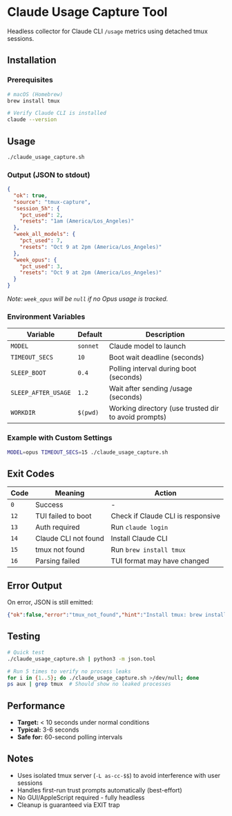 # Claude Usage Capture Tool

Headless collector for Claude CLI `/usage` metrics using detached tmux sessions.

## Installation

### Prerequisites

```bash
# macOS (Homebrew)
brew install tmux

# Verify Claude CLI is installed
claude --version
```

## Usage

```bash
./claude_usage_capture.sh
```

### Output (JSON to stdout)

```json
{
  "ok": true,
  "source": "tmux-capture",
  "session_5h": {
    "pct_used": 2,
    "resets": "1am (America/Los_Angeles)"
  },
  "week_all_models": {
    "pct_used": 7,
    "resets": "Oct 9 at 2pm (America/Los_Angeles)"
  },
  "week_opus": {
    "pct_used": 3,
    "resets": "Oct 9 at 2pm (America/Los_Angeles)"
  }
}
```

*Note: `week_opus` will be `null` if no Opus usage is tracked.*

### Environment Variables

| Variable | Default | Description |
|----------|---------|-------------|
| `MODEL` | `sonnet` | Claude model to launch |
| `TIMEOUT_SECS` | `10` | Boot wait deadline (seconds) |
| `SLEEP_BOOT` | `0.4` | Polling interval during boot (seconds) |
| `SLEEP_AFTER_USAGE` | `1.2` | Wait after sending /usage (seconds) |
| `WORKDIR` | `$(pwd)` | Working directory (use trusted dir to avoid prompts) |

### Example with Custom Settings

```bash
MODEL=opus TIMEOUT_SECS=15 ./claude_usage_capture.sh
```

## Exit Codes

| Code | Meaning | Action |
|------|---------|--------|
| `0` | Success | - |
| `12` | TUI failed to boot | Check if Claude CLI is responsive |
| `13` | Auth required | Run `claude login` |
| `14` | Claude CLI not found | Install Claude CLI |
| `15` | tmux not found | Run `brew install tmux` |
| `16` | Parsing failed | TUI format may have changed |

## Error Output

On error, JSON is still emitted:

```json
{"ok":false,"error":"tmux_not_found","hint":"Install tmux: brew install tmux"}
```

## Testing

```bash
# Quick test
./claude_usage_capture.sh | python3 -m json.tool

# Run 5 times to verify no process leaks
for i in {1..5}; do ./claude_usage_capture.sh >/dev/null; done
ps aux | grep tmux  # Should show no leaked processes
```

## Performance

- **Target:** < 10 seconds under normal conditions
- **Typical:** 3-6 seconds
- **Safe for:** 60-second polling intervals

## Notes

- Uses isolated tmux server (`-L as-cc-$$`) to avoid interference with user sessions
- Handles first-run trust prompts automatically (best-effort)
- No GUI/AppleScript required - fully headless
- Cleanup is guaranteed via EXIT trap
